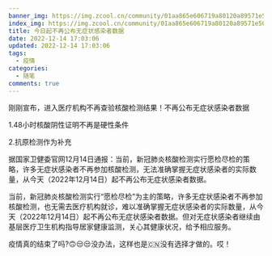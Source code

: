 ```yaml
---
banner_img: https://img.zcool.cn/community/01aa865e606719a80120a89571e509.jpg@3000w_1l_2o_100sh.jpg
index_img: https://img.zcool.cn/community/01aa865e606719a80120a89571e509.jpg@3000w_1l_2o_100sh.jpg
title: 今日起不再公布无症状感染者数据
date: 2022-12-14 17:03:06
updated: 2022-12-14 17:03:06
tags:
  - 疫情
categories:
  - 随笔
comments: true
---
```

刚刚宣布，进入医疗机构不再查验核酸检测结果！不再公布无症状感染者数据

1.48小时核酸阴性证明不再是硬性条件

2.抗原检测作为补充

据国家卫健委官网12月14日通报：当前，新冠肺炎核酸检测实行愿检尽检的策略，许多无症状感染者不再参加核酸检测，无法准确掌握无症状感染者的实际数量，从今天（2022年12月14日）起不再公布无症状感染者数据。

当前，新冠肺炎核酸检测实行“愿检尽检”为主的策略，许多无症状感染者不再参加核酸检测，也无需去医疗机构就诊，难以准确掌握无症状感染者的实际数量，从今天（2022年12月14日）起不再公布无症状感染者数据。但对无症状感染者继续由基层医疗卫生机构指导居家健康监测，关心其健康状况，给予相应服务。

疫情真的结束了吗?🙃😒😒没办法，这样也是🇨🇳没有选择才做的。哎！